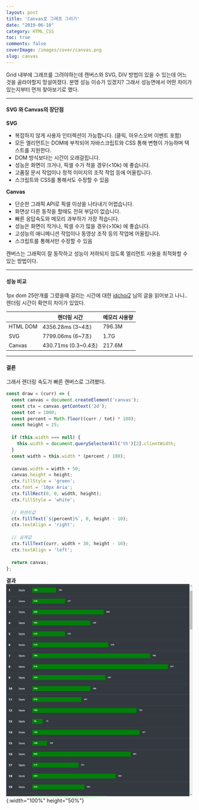 ```yaml
---
layout: post
title: 'Canvas로 그래프 그리기'
date: "2019-06-10"
category: HTML_CSS
toc: true
comments: false
coverImage: /images/cover/canvas.png
slug: canvas
---
```


Grid 내부에 그래프를 그려야하는데 캔버스와 SVG, DIV 방법이 있을 수 있는데 어느 것을 골라야할지 망설여졌다.
분명 성능 이슈가 있겠지? 그래서 성능면에서 어떤 차이가 있는지부터 먼저 찾아보기로 했다.
<!-- more -->
---

#### SVG 와 Canvas의 장단점

**SVG**

- 복잡하지 않게 사용자 인터렉션이 가능합니다. (클릭, 마우스오버 이벤트 포함)
- 모든 엘리먼트는 DOM에 부착되어 자바스크립트와 CSS 통해 변형이 가능하며 텍스트를 지원한다.
- DOM 방식보다는 시간이 오래걸립니다.
- 성능은 화면이 크거나, 픽셀 수가 적을 경우(<10k) 에 좋습니다.
- 고품질 문서 작업이나 정적 이미지의 조작 작업 등에 어울립니다.
- 스크립트와 CSS를 통해서도 수정할 수 있음

**Canvas**

- 단순한 그래픽 API로 픽셀 이상을 나타내기 어렵습니다.
- 화면상 다른 동작을 할때도 전혀 부담이 없습니다.
- 빠른 응답속도와 메모리 과부하가 가장 적습니다.
- 성능은 화면이 작거나, 픽셀 수가 많을 경우(>10k) 에 좋습니다.
- 고성능의 애니메니션 작업이나 동영상 조작 등의 작업에 어울립니다.
- 스크립트를 통해서만 수정할 수 있음

캔버스는 그래픽이 잘 동작하고 성능이 저하되지 않도록 엘리먼트 사용을 최적화할 수 있는 방법이다.

---

#### 성능 비교

1px dom 25만개를 그렸을때 걸리는 시간에 대한 [idchoi2][idchoi2-blog]
님의 글을 읽어보고 나니.. 렌더링 시간이 확연히 차이가 있었다.

|          | 렌더링 시간          | 메모리 사용량 |
| -------- | -------------------- | ------------- |
| HTML DOM | 4356.28ms (3~4초)    | 796.3M        |
| SVG      | 7799.06ms (6~7초)    | 1.7G          |
| Canvas   | 430.71ms (0.3~0.4초) | 217.6M        |

---

#### 결론

그래서 렌더링 속도가 빠른 캔버스로 그려봤다.

```js
const draw = (curr) => {
  const canvas = document.createElement('canvas');
  const ctx = canvas.getContext('2d');
  const tot = 1000;
  const percent = Math.floor((curr / tot) * 100);
  const height = 25;

  if (this.width === null) {
    this.width = document.querySelectorAll('th')[2].clientWidth;
  }
  const width = this.width * (percent / 100);

  canvas.width = width + 50;
  canvas.height = height;
  ctx.fillStyle = 'green';
  ctx.font = '10px Aria';
  ctx.fillRect(0, 0, width, height);
  ctx.fillStyle = 'white';

  // 퍼센트값
  ctx.fillText(`${percent}%`, 8, height - 10);
  ctx.textAlign = 'right';

  // 실제값
  ctx.fillText(curr, width + 30, height - 10);
  ctx.textAlign = 'left';

  return canvas;
};
```

**결과**
![canvas](/img/post-2019-06-10-1.png){:width="100%" height="50%"}

[idchoi2-blog]: https://medium.com/@idchoi2/javascript-%EB%8F%84%ED%98%95-%EA%B7%B8%EB%A6%AC%EA%B8%B0-html-vs-svg-vs-canvas-%EC%84%B1%EB%8A%A5-%EB%B9%84%EA%B5%90-9e1ce2396fcd
